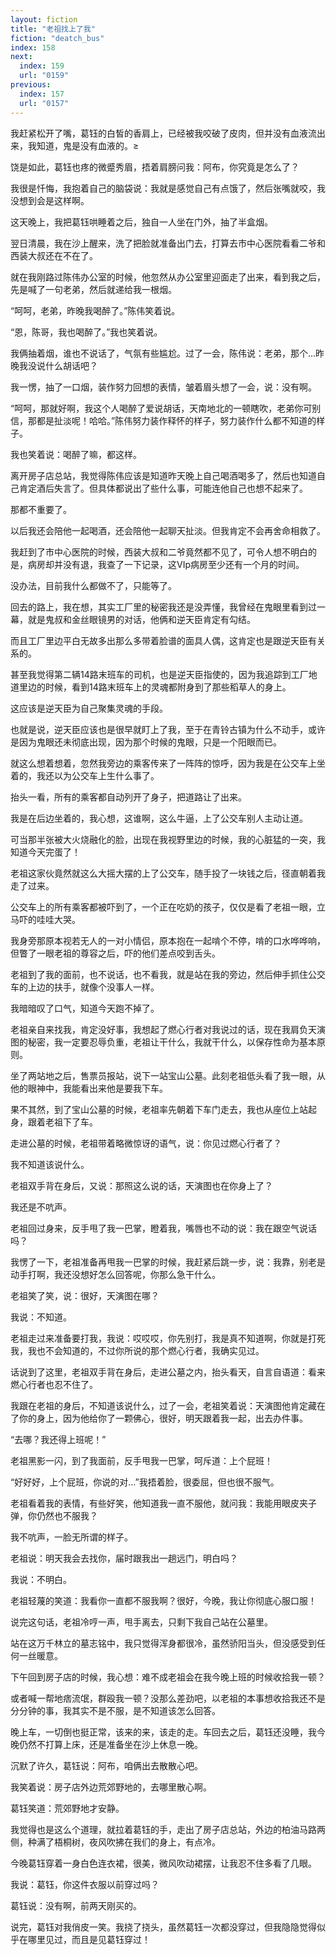 ```yaml
---
layout: fiction
title: "老祖找上了我"
fiction: "deatch_bus"
index: 158
next:
  index: 159
  url: "0159"
previous:
  index: 157
  url: "0157"
---
```

我赶紧松开了嘴，葛钰的白皙的香肩上，已经被我咬破了皮肉，但并没有血液流出来，我知道，鬼是没有血液的。≥

饶是如此，葛钰也疼的微蹙秀眉，捂着肩膀问我：阿布，你究竟是怎么了？

我很是忏悔，我抱着自己的脑袋说：我就是感觉自己有点饿了，然后张嘴就咬，我没想到会是这样啊。

这天晚上，我把葛钰哄睡着之后，独自一人坐在门外，抽了半盒烟。

翌日清晨，我在沙上醒来，洗了把脸就准备出门去，打算去市中心医院看看二爷和西装大叔还在不在了。

就在我刚路过陈伟办公室的时候，他忽然从办公室里迎面走了出来，看到我之后，先是喊了一句老弟，然后就递给我一根烟。

“呵呵，老弟，昨晚我喝醉了。”陈伟笑着说。

“恩，陈哥，我也喝醉了。”我也笑着说。

我俩抽着烟，谁也不说话了，气氛有些尴尬。过了一会，陈伟说：老弟，那个...昨晚我没说什么胡话吧？

我一愣，抽了一口烟，装作努力回想的表情，皱着眉头想了一会，说：没有啊。

“呵呵，那就好啊，我这个人喝醉了爱说胡话，天南地北的一顿瞎吹，老弟你可别信，那都是扯淡呢！哈哈。”陈伟努力装作释怀的样子，努力装作什么都不知道的样子。

我也笑着说：喝醉了嘛，都这样。

离开房子店总站，我觉得陈伟应该是知道昨天晚上自己喝酒喝多了，然后也知道自己肯定酒后失言了。但具体都说出了些什么事，可能连他自己也想不起来了。

那都不重要了。

以后我还会陪他一起喝酒，还会陪他一起聊天扯淡。但我肯定不会再舍命相救了。

我赶到了市中心医院的时候，西装大叔和二爷竟然都不见了，可令人想不明白的是，病房却并没有退，我查了一下记录，这VIp病房至少还有一个月的时间。

没办法，目前我什么都做不了，只能等了。

回去的路上，我在想，其实工厂里的秘密我还是没弄懂，我曾经在鬼眼里看到过一幕，就是鬼叔和金丝眼镜男的对话，他俩和逆天臣肯定有勾结。

而且工厂里边平白无故多出那么多带着脸谱的面具人偶，这肯定也是跟逆天臣有关系的。

甚至我觉得第二辆14路末班车的司机，也是逆天臣指使的，因为我追踪到工厂地道里边的时候，看到14路末班车上的灵魂都附身到了那些稻草人的身上。

这应该是逆天臣为自己聚集灵魂的手段。

也就是说，逆天臣应该也是很早就盯上了我，至于在青铃古镇为什么不动手，或许是因为鬼眼还未彻底出现，因为那个时候的鬼眼，只是一个阳眼而已。

就这么想着想着，忽然我旁边的乘客传来了一阵阵的惊呼，因为我是在公交车上坐着的，我还以为公交车上生什么事了。

抬头一看，所有的乘客都自动列开了身子，把道路让了出来。

我是在后边坐着的，我心想，这谁啊，这么牛逼，上了公交车别人主动让道。

可当那半张被大火烧融化的脸，出现在我视野里边的时候，我的心脏猛的一突，我知道今天完蛋了！

老祖这家伙竟然就这么大摇大摆的上了公交车，随手投了一块钱之后，径直朝着我走了过来。

公交车上的所有乘客都被吓到了，一个正在吃奶的孩子，仅仅是看了老祖一眼，立马吓的哇哇大哭。

我身旁那原本视若无人的一对小情侣，原本抱在一起啃个不停，啃的口水哗哗响，但瞥了一眼老祖的尊容之后，吓的他们差点咬到舌头。

老祖到了我的面前，也不说话，也不看我，就是站在我的旁边，然后伸手抓住公交车的上边的扶手，就像个没事人一样。

我暗暗叹了口气，知道今天跑不掉了。

老祖亲自来找我，肯定没好事，我想起了燃心行者对我说过的话，现在我肩负天演图的秘密，我一定要忍辱负重，老祖让干什么，我就干什么，以保存性命为基本原则。

坐了两站地之后，售票员报站，说下一站宝山公墓。此刻老祖低头看了我一眼，从他的眼神中，我能看出来他是要我下车。

果不其然，到了宝山公墓的时候，老祖率先朝着下车门走去，我也从座位上站起身，跟着老祖下了车。

走进公墓的时候，老祖带着略微惊讶的语气，说：你见过燃心行者了？

我不知道该说什么。

老祖双手背在身后，又说：那照这么说的话，天演图也在你身上了？

我还是不吭声。

老祖回过身来，反手甩了我一巴掌，瞪着我，嘴唇也不动的说：我在跟空气说话吗？

我愣了一下，老祖准备再甩我一巴掌的时候，我赶紧后跳一步，说：我靠，别老是动手打啊，我还没想好怎么回答呢，你那么急干什么。

老祖笑了笑，说：很好，天演图在哪？

我说：不知道。

老祖走过来准备要打我，我说：哎哎哎，你先别打，我是真不知道啊，你就是打死我，我也不会知道的，不过你所说的那个燃心行者，我确实见过。

话说到了这里，老祖双手背在身后，走进公墓之内，抬头看天，自言自语道：看来燃心行者也忍不住了。

我跟在老祖的身后，不知道该说什么，过了一会，老祖笑着说：天演图他肯定藏在了你的身上，因为他给你了一颗佛心，很好，明天跟着我一起，出去办件事。

“去哪？我还得上班呢！”

老祖黑影一闪，到了我面前，反手甩我一巴掌，呵斥道：上个屁班！

“好好好，上个屁班，你说的对...”我捂着脸，很委屈，但也很不服气。

老祖看着我的表情，有些好笑，他知道我一直不服他，就问我：我能用眼皮夹子弹，你仍然也不服我？

我不吭声，一脸无所谓的样子。

老祖说：明天我会去找你，届时跟我出一趟远门，明白吗？

我说：不明白。

老祖轻蔑的笑道：我看你一直都不服我啊？很好，今晚，我让你彻底心服口服！

说完这句话，老祖冷哼一声，甩手离去，只剩下我自己站在公墓里。

站在这万千林立的墓志铭中，我只觉得浑身都很冷，虽然骄阳当头，但没感受到任何一丝暖意。

下午回到房子店的时候，我心想：难不成老祖会在我今晚上班的时候收拾我一顿？

或者喊一帮地痞流氓，群殴我一顿？没那么差劲吧，以老祖的本事想收拾我还不是分分钟的事，我其实不是不服，是不知道该怎么回答。

晚上车，一切倒也挺正常，该来的来，该走的走。车回去之后，葛钰还没睡，我今晚仍然不打算上床，还是准备坐在沙上休息一晚。

沉默了许久，葛钰说：阿布，咱俩出去散散心吧。

我笑着说：房子店外边荒郊野地的，去哪里散心啊。

葛钰笑道：荒郊野地才安静。

我觉得也是这么个道理，就拉着葛钰的手，走出了房子店总站，外边的柏油马路两侧，种满了梧桐树，夜风吹拂在我们的身上，有点冷。

今晚葛钰穿着一身白色连衣裙，很美，微风吹动裙摆，让我忍不住多看了几眼。

我说：葛钰，你这件衣服以前穿过吗？

葛钰说：没有啊，前两天刚买的。

说完，葛钰对我俏皮一笑。我挠了挠头，虽然葛钰一次都没穿过，但我隐隐觉得似乎在哪里见过，而且是见葛钰穿过！